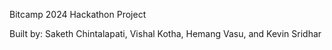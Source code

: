 Bitcamp 2024 Hackathon Project 

Built by: Saketh Chintalapati, Vishal Kotha, Hemang Vasu, and Kevin Sridhar
